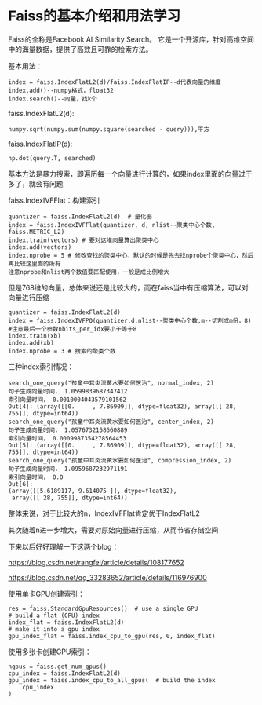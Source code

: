 # Faiss的基本介绍和用法学习

Faiss的全称是Facebook AI Similarity Search。 它是一个开源库，针对高维空间中的海量数据，提供了高效且可靠的检索方法。

基本用法：

    index = faiss.IndexFlatL2(d)/faiss.IndexFlatIP--d代表向量的维度
    index.add()--numpy格式，float32
    index.search()--向量，找k个

faiss.IndexFlatL2(d):

    numpy.sqrt(numpy.sum(numpy.square(searched - query))),平方

faiss.IndexFlatIP(d):

    np.dot(query.T, searched)

基本方法是暴力搜索，即遍历每一个向量进行计算的，如果index里面的向量过于多了，就会有问题

faiss.IndexIVFFlat：构建索引

    quantizer = faiss.IndexFlatL2(d)  # 量化器
    index = faiss.IndexIVFFlat(quantizer, d, nlist--聚类中心个数, faiss.METRIC_L2)
    index.train(vectors) # 要对这堆向量算出聚类中心
    index.add(vectors)
    index.nprobe = 5 # 修改查找的聚类中心，默认的时候是先去找nprobe个聚类中心，然后再比较这里面的所有
    注意nprobe和nlist两个数值要匹配使用，一般是成比例增大

但是768维的向量，总体来说还是比较大的，而在faiss当中有压缩算法，可以对向量进行压缩

    quantizer = faiss.IndexFlatL2(d)
    index = faiss.IndexIVFPQ(quantizer,d,nlist--聚类中心个数,m--切割成m份，8)   #注意最后一个参数nbits_per_idx要小于等于8
    index.train(xb)
    index.add(xb)
    index.nprobe = 3 # 搜索的聚类个数

三种index索引情况：

    search_one_query("孩童中耳炎流黄水要如何医治", normal_index, 2)
    句子生成向量时间， 1.0599839687347412
    索引向量时间， 0.0010004043579101562
    Out[4]: (array([[0.     , 7.86909]], dtype=float32), array([[ 28, 755]], dtype=int64))
    search_one_query("孩童中耳炎流黄水要如何医治", center_index, 2)
    句子生成向量时间， 1.0576732158660889
    索引向量时间， 0.0009987354278564453
    Out[5]: (array([[0.     , 7.86909]], dtype=float32), array([[ 28, 755]], dtype=int64))
    search_one_query("孩童中耳炎流黄水要如何医治", compression_index, 2)
    句子生成向量时间， 1.0959687232971191
    索引向量时间， 0.0
    Out[6]: 
    (array([[5.6189117, 9.614075 ]], dtype=float32),
     array([[ 28, 755]], dtype=int64))

整体来说，对于比较大的n，IndexIVFFlat肯定优于IndexFlatL2

其次随着n进一步增大，需要对原始向量进行压缩，从而节省存储空间

下来以后好好理解一下这两个blog：

https://blog.csdn.net/rangfei/article/details/108177652

https://blog.csdn.net/qq_33283652/article/details/116976900

使用单卡GPU创建索引：

    res = faiss.StandardGpuResources()  # use a single GPU
    # build a flat (CPU) index
    index_flat = faiss.IndexFlatL2(d)
    # make it into a gpu index
    gpu_index_flat = faiss.index_cpu_to_gpu(res, 0, index_flat)

使用多张卡创建GPU索引：

    ngpus = faiss.get_num_gpus()
    cpu_index = faiss.IndexFlatL2(d)
    gpu_index = faiss.index_cpu_to_all_gpus(  # build the index
        cpu_index
    )
